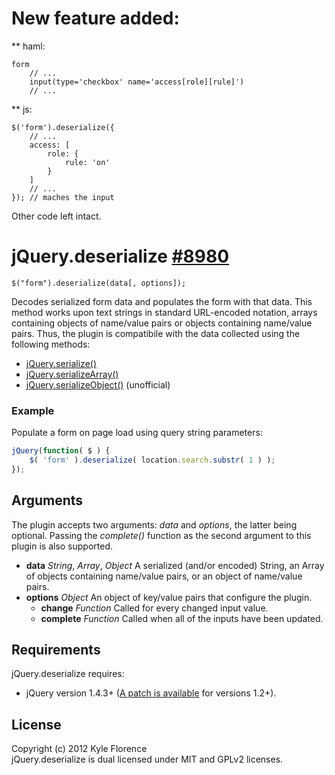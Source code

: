
# New feature added:

** haml:

	form
		// ...
		input(type='checkbox' name='access[role][rule]')
		// ...

** js:

	$('form').deserialize({
		// ...
		access: [
			role: {
				rule: 'on'
			}
		]
		// ...
	}); // maches the input

Other code left intact.

# jQuery.deserialize [#8980](http://bugs.jquery.com/ticket/8980)

    $("form").deserialize(data[, options]);

Decodes serialized form data and populates the form with that data. This method works upon text strings in standard URL-encoded notation, arrays containing objects of name/value pairs or objects containing name/value pairs. Thus, the plugin is compatibile with the data collected using the following methods:

* [jQuery.serialize()](http://api.jquery.com/serialize)
* [jQuery.serializeArray()](http://api.jquery.com/serializeArray)
* [jQuery.serializeObject()](http://benalman.com/projects/jquery-misc-plugins/#serializeobject) (unofficial)

### Example

Populate a form on page load using query string parameters:

```javascript
jQuery(function( $ ) {
    $( 'form' ).deserialize( location.search.substr( 1 ) );
});
```

## Arguments

The plugin accepts two arguments: _data_ and _options_, the latter being optional. Passing the _complete()_ function as the second argument to this plugin is also supported.

* **data** _String_, _Array_, _Object_ A serialized (and/or encoded) String, an Array of objects containing name/value pairs, or an object of name/value pairs.
* **options** _Object_ An object of key/value pairs that configure the plugin.
    *    **change** _Function_ Called for every changed input value.
    *    **complete** _Function_ Called when all of the inputs have been updated.

## Requirements

jQuery.deserialize requires:

* jQuery version 1.4.3+ ([A patch is available](https://github.com/kflorence/misc-js/raw/master/jquery/patches/jquery.type-patch.js) for versions 1.2+).

## License

Copyright (c) 2012 Kyle Florence  
jQuery.deserialize is dual licensed under MIT and GPLv2 licenses.
